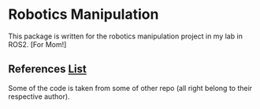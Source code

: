 # Robotics Manipulation

This package is written for the robotics manipulation project in my lab in ROS2. [For Mom!]

## References [List](./doc/)

Some of the code is taken from some of other repo (all right belong to their respective author).